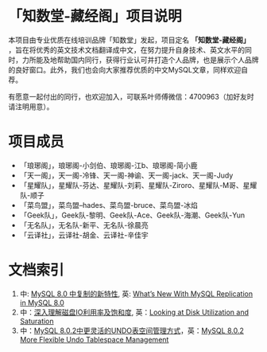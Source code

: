 # 「知数堂-藏经阁」项目说明

本项目由专业优质在线培训品牌「知数堂」发起，项目定名 **「知数堂-藏经阁」** ，旨在将优秀的英文技术文档翻译成中文，在努力提升自身技术、英文水平的同时，力所能及地帮助国内同行，获得行业认可并打造个人品牌，也是展示个人品牌的良好窗口。此外，我们也会向大家推荐优质的中文MySQL文章，同样欢迎自荐。

有愿意一起付出的同行，也欢迎加入，可联系叶师傅微信：4700963（加好友时请注明用意）。

# 项目成员
- 「琅琊阁」，琅琊阁-小剑伯、琅琊阁-江b、琅琊阁-简小鹿
- 「天一阁」，天一阁-冷锋、天一阁-神谕、天一阁-jack、天一阁-Judy
- 「星耀队」，星耀队-芬达、星耀队-刘莉、星耀队-Ziroro、星耀队-M哥、星耀队-顺子
- 「菜鸟盟」，菜鸟盟–hades、菜鸟盟-bruce、菜鸟盟-冰焰
- 「Geek队」，Geek队-黎明、Geek队-Ace、Geek队-海潮、Geek队-Yun
- 「无名队」，无名队-新平、无名队-徐晨亮
- 「云译社」，云译社-胡金、云译社-辛佳宇

# 文档索引

1. 中: [MySQL 8.0 中复制的新特性](mysql/0-zh-what-s-new-mysql-replication-mysql-80.md), 英: [What’s New With MySQL Replication in MySQL 8.0](mysql/0-en-what-s-new-mysql-replication-mysql-80.md)
1. 中：[深入理解磁盘IO利用率及饱和度](mysql/1-zh-Looking%20at%20Disk%20Utilization%20and%20Saturation.md), 英：[Looking at Disk Utilization and Saturation](mysql/1-en-Looking%20at%20Disk%20Utilization%20and%20Saturation.md)
1. 中：[MySQL 8.0.2中更灵活的UNDO表空间管理方式](mysql/2-zh-mysql-8-0-2-more-flexible-undo-tablespace-management.md)，英：[MySQL 8.0.2 More Flexible Undo Tablespace Management](mysql/2-en-mysql-8-0-2-more-flexible-undo-tablespace-management.md)

